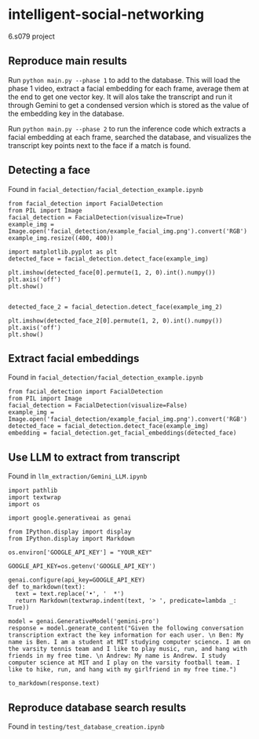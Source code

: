 # intelligent-social-networking
6.s079 project


## Reproduce main results
Run ```python main.py --phase 1``` to add to the database. This will load the phase 1 video, extract a facial embedding for each frame, average them at the end to get one vector key. It will alos take the transcript and run it through Gemini to get a condensed version which is stored as the value of the embedding key in the database.

Run ```python main.py --phase 2``` to run the inference code which extracts a facial embedding at each frame, searched the database, and visualizes the transcript key points next to the face if a match is found.


## Detecting a face
Found in `facial_detection/facial_detection_example.ipynb`
```
from facial_detection import FacialDetection
from PIL import Image
facial_detection = FacialDetection(visualize=True)
example_img = Image.open('facial_detection/example_facial_img.png').convert('RGB')
example_img.resize((400, 400))

import matplotlib.pyplot as plt
detected_face = facial_detection.detect_face(example_img)

plt.imshow(detected_face[0].permute(1, 2, 0).int().numpy())
plt.axis('off')
plt.show()


detected_face_2 = facial_detection.detect_face(example_img_2)

plt.imshow(detected_face_2[0].permute(1, 2, 0).int().numpy())
plt.axis('off')
plt.show()
```

## Extract facial embeddings
Found in `facial_detection/facial_detection_example.ipynb`
```
from facial_detection import FacialDetection
from PIL import Image
facial_detection = FacialDetection(visualize=False)
example_img = Image.open('facial_detection/example_facial_img.png').convert('RGB')
detected_face = facial_detection.detect_face(example_img)
embedding = facial_detection.get_facial_embeddings(detected_face)
```

## Use LLM to extract from transcript
Found in `llm_extraction/Gemini_LLM.ipynb`
```
import pathlib
import textwrap
import os

import google.generativeai as genai

from IPython.display import display
from IPython.display import Markdown

os.environ['GOOGLE_API_KEY'] = "YOUR_KEY"

GOOGLE_API_KEY=os.getenv('GOOGLE_API_KEY')

genai.configure(api_key=GOOGLE_API_KEY)
def to_markdown(text):
  text = text.replace('•', '  *')
  return Markdown(textwrap.indent(text, '> ', predicate=lambda _: True))

model = genai.GenerativeModel('gemini-pro')
response = model.generate_content("Given the following conversation transcription extract the key information for each user. \n Ben: My name is Ben. I am a student at MIT studying computer science. I am on the varsity tennis team and I like to play music, run, and hang with friends in my free time. \n Andrew: My name is Andrew. I study computer science at MIT and I play on the varsity football team. I like to hike, run, and hang with my girlfriend in my free time.")

to_markdown(response.text)
```

## Reproduce database search results
Found in `testing/test_database_creation.ipynb`